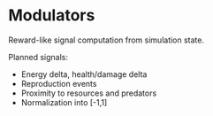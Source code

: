 # Modulators

Reward-like signal computation from simulation state.

Planned signals:

- Energy delta, health/damage delta
- Reproduction events
- Proximity to resources and predators
- Normalization into [-1,1]
